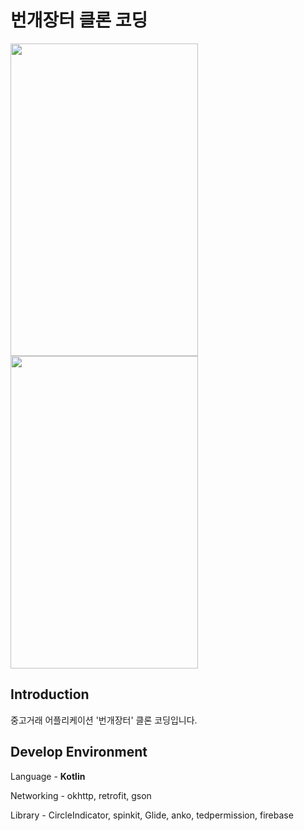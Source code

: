 # 번개장터 클론 코딩

<img src="https://user-images.githubusercontent.com/37764504/115924586-e6eb8880-a4ba-11eb-86d5-719985d9f0f1.png" width="300" height="500">
<image src="https://user-images.githubusercontent.com/37764504/115924664-008cd000-a4bb-11eb-9ee2-1b2d8ed25db8.png" width="300" height="500">

## Introduction
중고거래 어플리케이션 '번개장터' 클론 코딩입니다.

## Develop Environment
Language - **Kotlin**

Networking - okhttp, retrofit, gson

Library - CircleIndicator, spinkit, Glide, anko, tedpermission, firebase
